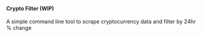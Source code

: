 <h4>Crypto Filter (WIP)</h4>

A simple command line tool to scrape cryptocurrency data and filter by 24hr % change
